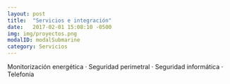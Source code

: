 ```yaml
---
layout: post
title:  "Servicios e integración"
date:   2017-02-01 15:08:10 -0500
img: img/proyectos.png
modalID: modalSubmarine
category: Servicios
---
```


Monitorización energética · Seguridad perimetral · Seguridad informática · Telefonía
